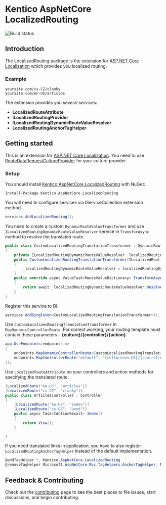 # Kentico AspNetCore LocalizedRouting
![Build status](https://ci.appveyor.com/api/projects/status/mlyakjjap02k6oie?svg=true)
## Introduction
The LocalizedRouting package is the extension for [ASP.NET Core Localization](https://docs.microsoft.com/en-US/aspnet/core/fundamentals/localization?view=aspnetcore-3.1#localization-middleware) which provides you localized routing.

### Example

    yoursite.com/cs-CZ/clanky  
    yoursite.com/en-US/articles

The extension provides you several services:
* **LocalizedRouteAttribute** 
* **ILocalizedRoutingProvider**
* **ILocalizedRoutingDynamicRouteValueResolver**
* **LocalizedRoutingAnchorTagHelper**

## Getting started
This is an extension for [ASP.NET Core Localization](https://docs.microsoft.com/en-US/aspnet/core/fundamentals/localization?view=aspnetcore-3.1#localization-middleware). You need to use [RouteDataRequestCultureProvider](https://docs.microsoft.com/en-us/dotnet/api/microsoft.aspnetcore.localization.routing.routedatarequestcultureprovider?view=aspnetcore-3.1) for your culture provider.

### Setup
You should install [Kentico.AspNetCore.LocalizedRouting](https://www.nuget.org/packages/Kentico.AspNetCore.LocalizedRouting/) with NuGet:  

    Install-Package Kentico.AspNetCore.LocalizedRouting
    
You will need to configure services via IServiceCollection extension method.
```csharp
services.AddLocalizedRouting();
```
You need to create a custom `DynamicRouteValueTransformer` and use `ILocalizedRoutingDynamicRouteValueResolver` service in `TransforAsync` method to resolve the translated route.
```csharp
public class CustomLocalizedRoutingTranslationTransformer : DynamicRouteValueTransformer
{
    private ILocalizedRoutingDynamicRouteValueResolver _localizedRoutingDynamicRouteValueResolver;
    public CustomLocalizedRoutingTranslationTransformer(ILocalizedRoutingDynamicRouteValueResolver localizedRoutingDynamicRouteValueResolver)
    {
        _localizedRoutingDynamicRouteValueResolver = localizedRoutingDynamicRouteValueResolver
    }
    public override async ValueTask<RouteValueDictionary> TransformAsync(HttpContext httpContext, RouteValueDictionary values)
    {
        return await _localizedRoutingDynamicRouteValueResolver.ResolveAsync(values);
    }
}

```
Register this service to DI.
```csharp
services.AddSingleton<CustomLocalizedRoutingTranslationTransformer>();
```

Use `CustomLocalizedRoutingTranslationTransformer` in `MapDynamicControllerRoute`. For correct working, your routing template must contain these parameters - **{culture}/{controller}/{action}**.
```csharp
app.UseEndpoints(endpoints =>
{
    endpoints.MapDynamicControllerRoute<CustomLocalizedRoutingTranslationTransformer>("{culture}/{controller}/{action}/{id?}");
    endpoints.MapControllerRoute("default", "{culture=en-US}/{controller=Home}/{action=Index}/{id?}");
});
```

Use `LocalizedRouteAttribute` on your controllers and action methods for specifying the translated route.
```csharp
[LocalizedRoute("en-US", "articles")]
[LocalizedRoute("cs-CZ", "clanky")]
public class ArticlesController : Controller
{
    [LocalizedRoute("en-US", "index")]
    [LocalizedRoute("cs-CZ", "uvod")]
    public async Task<IActionResult> Index()
    {
        return View();
    }

}
```

If you need translated links in application, you have to also register `LocalizedRoutingAnchorTagHelper` instead of the default implementation.
```csharp
@addTagHelper *, Kentico.AspNetCore.LocalizedRouting
@removeTagHelper Microsoft.AspNetCore.Mvc.TagHelpers.AnchorTagHelper, Microsoft.AspNetCore.Mvc.TagHelpers
```

## Feedback & Contributing
Check out the [contributing](https://github.com/Kentico/aspnetcore-localizedrouting/blob/master/CONTRIBUTING.md) page to see the best places to file issues, start discussions, and begin contributing.

